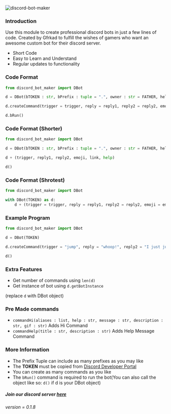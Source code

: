 ![discord-bot-maker](https://i.imgur.com/YhSoa1X.png)

### Introduction

Use this module to create professional discord bots in just a few lines of code. Created by Gfrkad to fulfill the wishes of gamers who want an awesome custom bot for their discord server.

- Short Code
- Easy to Learn and Understand
- Regular updates to functionality

### Code Format

```Python
from discord_bot_maker import DBot

d = DBot(bTOKEN : str, bPrefix : tuple = ".", owner : str = FATHER, helpCommand : bool = True, baseCode : bool = True)

d.createCommand(trigger = trigger, reply = reply1, reply2 = reply2, emoji = emoji, image = link, help = help)

d.bRun()
```

### Code Format (Shorter)

```Python
from discord_bot_maker import DBot

d = DBot(bTOKEN : str, bPrefix : tuple = ".", owner : str = FATHER, helpCommand : bool = True, baseCode : bool = True)

d + (trigger, reply1, reply2, emoji, link, help)

d()
```

### Code Format (Shrotest)

```Python
from discord_bot_maker import DBot

with DBot(TOKEN) as d:
    d + (trigger = trigger, reply = reply1, reply2 = reply2, emoji = emoji, image = link, help = help)
```

### Example Program
```Python
from discord_bot_maker import DBot

d = DBot(TOKEN)

d.createCommand(trigger = "jump", reply = "whoop!", reply2 = "I just jumped", emoji = "😄", image = "jumping.gif", help = "jumps")

d()
```

### Extra Features
 - Get number of commands using `len(d)`
 - Get instance of bot using `d.getBotInstance`

(replace `d` with DBot object)

### Pre Made commands

 - `commandHi(aliases : list, help : str, message : str, description : str, gif : str)` Adds Hi Command
 - `commandHelp(title : str, description : str)` Adds Help Message Command

### More Information

 - The Prefix Tuple can include as many prefixes as you may like
 - The **TOKEN** must be copied from [Discord Developer Portal](https://discord.com/developers/applications)
 - You can create as many commands as you like
 - The `bRun()` command is required to run the bot(You can also call the object like so: `d()` if d is your DBot object)

##### Join our discord server [here](https://discord.gg/E5wXQGjxsd)
*version = 0.1.8*
